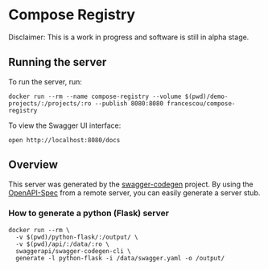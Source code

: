 Compose Registry
===

Disclaimer: This is a work in progress and software is still in alpha stage.

## Running the server
To run the server, run:

```
docker run --rm --name compose-registry --volume $(pwd)/demo-projects/:/projects/:ro --publish 8080:8080 francescou/compose-registry
```

To view the Swagger UI interface:

```
open http://localhost:8080/docs
```

## Overview
This server was generated by the [swagger-codegen](https://github.com/swagger-api/swagger-codegen) project.  By using the [OpenAPI-Spec](https://github.com/OAI/OpenAPI-Specification) from a remote server, you can easily generate a server stub.

### How to generate a python (Flask) server

```
docker run --rm \
  -v $(pwd)/python-flask/:/output/ \
  -v $(pwd)/api/:/data/:ro \
  swaggerapi/swagger-codegen-cli \
  generate -l python-flask -i /data/swagger.yaml -o /output/
```


